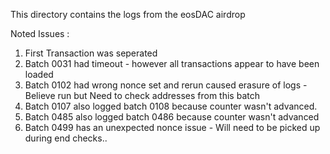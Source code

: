 This directory contains the logs from the eosDAC airdrop

Noted Issues : 

1. First Transaction was seperated
2. Batch 0031 had timeout - however all transactions appear to have been loaded
3. Batch 0102 had wrong nonce set and rerun caused erasure of logs - Believe run but Need to check addresses from this batch
4. Batch 0107 also logged batch 0108 because counter wasn't advanced.
5. Batch 0485 also logged batch 0486 because counter wasn't advanced
6. Batch 0499 has an unexpected nonce issue - Will need to be picked up during end checks.. 






